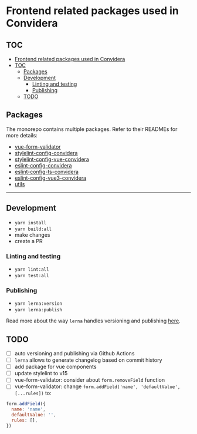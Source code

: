 # Frontend related packages used in Convidera

## TOC

- [Frontend related packages used in Convidera](#frontend-related-packages-used-in-convidera)
- [TOC](#toc)
  - [Packages](#packages)
  - [Development](#development)
    - [Linting and testing](#linting-and-testing)
    - [Publishing](#publishing)
  - [TODO](#todo)

## Packages

The monorepo contains multiple packages. Refer to their READMEs for more details:

- [vue-form-validator](./packages/vue-form-validator)
- [stylelint-config-convidera](./packages/stylelint-config)
- [stylelint-config-vue-convidera](./packages/stylelint-config-vue)
- [eslint-config-convidera](./packages/eslint-config-convidera)
- [eslint-config-ts-convidera](./packages/eslint-config-ts-convidera)
- [eslint-config-vue3-convidera](./packages/eslint-config-vue3-convidera)
- [utils](./packages/utils)

---

## Development

- `yarn install`
- `yarn build:all`
- make changes
- create a PR

### Linting and testing

- `yarn lint:all`
- `yarn test:all`

### Publishing

- `yarn lerna:version`
- `yarn lerna:publish`

Read more about the way `lerna` handles versioning and publishing
[here](https://lerna.js.org/docs/features/version-and-publish).

## TODO

- [ ] auto versioning and publishing via Github Actions
- [ ] `lerna` allows to generate changelog based on commit history
- [ ] add package for vue components
- [ ] update stylelint to v15
- [ ] vue-form-validator: consider about `form.removeField` function
- [ ] vue-form-validator: change `form.addField('name', 'defaultValue', [...rules])` to:

```javascript
form.addField({
  name: 'name',
  defaultValue: '',
  rules: [],
})
```
